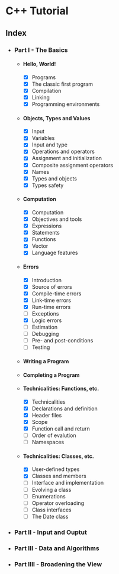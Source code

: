 # C++ Tutorial

## Index

- ### Part I - The Basics
    - #### Hello, World!
        - [X] Programs
        - [X] The classic first program
        - [X] Compilation
        - [X] Linking
        - [X] Programming environments
    - #### Objects, Types and Values
        - [X] Input
        - [X] Variables
        - [X] Input and type
        - [X] Operations and operators
        - [X] Assignment and initialization
        - [X] Composite assignment operators
        - [X] Names
        - [X] Types and objects
        - [X] Types safety
    - #### Computation
        - [X] Computation
        - [X] Objectives and tools
        - [X] Expressions
        - [X] Statements
        - [X] Functions
        - [X] Vector
        - [X] Language features
    - #### Errors
        - [X] Introduction
        - [X] Source of errors
        - [X] Compile-time errors
        - [X] Link-time errors
        - [X] Run-time errors
        - [ ] Exceptions
        - [X] Logic errors
        - [ ] Estimation
        - [ ] Debugging
        - [ ] Pre- and post-conditions
        - [ ] Testing
    - #### Writing a Program
    - #### Completing a Program
    - #### Technicalities: Functions, etc.
        - [X] Technicalities
        - [X] Declarations and definition
        - [X] Header files
        - [X] Scope
        - [X] Function call and return
        - [ ] Order of evalution
        - [ ] Namespaces
    - #### Technicalities: Classes, etc.
        - [X] User-defined types
        - [X] Classes and members
        - [ ] Interface and implementation
        - [ ] Evolving a class
        - [ ] Enumerations
        - [ ] Operator overloading
        - [ ] Class interfaces
        - [ ] The Date class
- ### Part II - Input and Ouptut
- ### Part III - Data and Algorithms
- ### Part IIII - Broadening the View